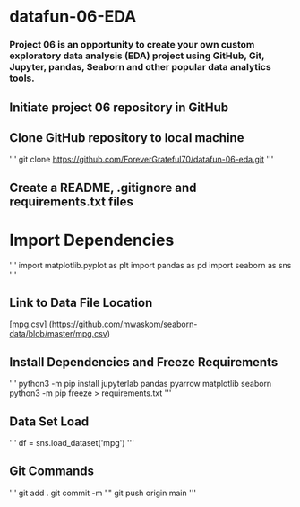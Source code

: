 # datafun-06-EDA

### Project 06 is an opportunity to create your own custom exploratory data analysis (EDA) project using GitHub, Git, Jupyter, pandas, Seaborn and other popular data analytics tools.

## Initiate project 06 repository in GitHub
## Clone GitHub repository to local machine
'''
git clone https://github.com/ForeverGrateful70/datafun-06-eda.git
'''

## Create a README, .gitignore and requirements.txt files

# Import Dependencies
'''
import matplotlib.pyplot as plt
import pandas as pd
import seaborn as sns
'''

## Link to Data File Location
[mpg.csv] (https://github.com/mwaskom/seaborn-data/blob/master/mpg.csv)

## Install Dependencies and Freeze Requirements
'''
python3 -m pip install jupyterlab pandas pyarrow matplotlib seaborn
python3 -m pip freeze > requirements.txt
'''

## Data Set Load
'''
df = sns.load_dataset('mpg')
'''

## Git Commands
'''
git add .
git commit -m ""
git push origin main
'''

